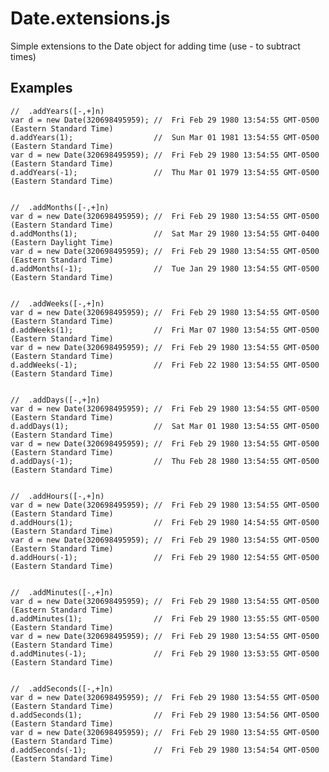 # Date.extensions.js
Simple extensions to the Date object for adding time (use - to subtract times)

Examples
---

	//	.addYears([-,+]n)
	var d = new Date(320698495959);	//	Fri Feb 29 1980 13:54:55 GMT-0500 (Eastern Standard Time)
	d.addYears(1);					//	Sun Mar 01 1981 13:54:55 GMT-0500 (Eastern Standard Time)
	var d = new Date(320698495959);	//	Fri Feb 29 1980 13:54:55 GMT-0500 (Eastern Standard Time)
	d.addYears(-1);					//	Thu Mar 01 1979 13:54:55 GMT-0500 (Eastern Standard Time)

	
	//	.addMonths([-,+]n)
	var d = new Date(320698495959);	//	Fri Feb 29 1980 13:54:55 GMT-0500 (Eastern Standard Time)
	d.addMonths(1);					//	Sat Mar 29 1980 13:54:55 GMT-0400 (Eastern Daylight Time)
	var d = new Date(320698495959);	//	Fri Feb 29 1980 13:54:55 GMT-0500 (Eastern Standard Time)
	d.addMonths(-1);				//	Tue Jan 29 1980 13:54:55 GMT-0500 (Eastern Standard Time)

	
	//	.addWeeks([-,+]n)
	var d = new Date(320698495959);	//	Fri Feb 29 1980 13:54:55 GMT-0500 (Eastern Standard Time)
	d.addWeeks(1);					//	Fri Mar 07 1980 13:54:55 GMT-0500 (Eastern Standard Time)
	var d = new Date(320698495959);	//	Fri Feb 29 1980 13:54:55 GMT-0500 (Eastern Standard Time)
	d.addWeeks(-1);					//	Fri Feb 22 1980 13:54:55 GMT-0500 (Eastern Standard Time)

	
	//	.addDays([-,+]n)
	var d = new Date(320698495959);	//	Fri Feb 29 1980 13:54:55 GMT-0500 (Eastern Standard Time)
	d.addDays(1);					//	Sat Mar 01 1980 13:54:55 GMT-0500 (Eastern Standard Time)
	var d = new Date(320698495959);	//	Fri Feb 29 1980 13:54:55 GMT-0500 (Eastern Standard Time)
	d.addDays(-1);					//	Thu Feb 28 1980 13:54:55 GMT-0500 (Eastern Standard Time)

	
	//	.addHours([-,+]n)
	var d = new Date(320698495959);	//	Fri Feb 29 1980 13:54:55 GMT-0500 (Eastern Standard Time)
	d.addHours(1);					//	Fri Feb 29 1980 14:54:55 GMT-0500 (Eastern Standard Time)
	var d = new Date(320698495959);	//	Fri Feb 29 1980 13:54:55 GMT-0500 (Eastern Standard Time)
	d.addHours(-1);					//	Fri Feb 29 1980 12:54:55 GMT-0500 (Eastern Standard Time)

	
	//	.addMinutes([-,+]n)
	var d = new Date(320698495959);	//	Fri Feb 29 1980 13:54:55 GMT-0500 (Eastern Standard Time)
	d.addMinutes(1);				//	Fri Feb 29 1980 13:55:55 GMT-0500 (Eastern Standard Time)
	var d = new Date(320698495959);	//	Fri Feb 29 1980 13:54:55 GMT-0500 (Eastern Standard Time)
	d.addMinutes(-1);				//	Fri Feb 29 1980 13:53:55 GMT-0500 (Eastern Standard Time)

	
	//	.addSeconds([-,+]n)
	var d = new Date(320698495959);	//	Fri Feb 29 1980 13:54:55 GMT-0500 (Eastern Standard Time)
	d.addSeconds(1);				//	Fri Feb 29 1980 13:54:56 GMT-0500 (Eastern Standard Time)
	var d = new Date(320698495959);	//	Fri Feb 29 1980 13:54:55 GMT-0500 (Eastern Standard Time)
	d.addSeconds(-1);				//	Fri Feb 29 1980 13:54:54 GMT-0500 (Eastern Standard Time)
